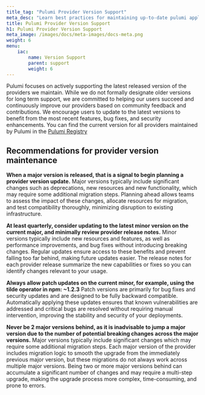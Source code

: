 ```yaml
---
title_tag: "Pulumi Provider Version Support"
meta_desc: "Learn best practices for maintaining up-to-date pulumi applications"
title: Pulumi Provider Version Support
h1: Pulumi Provider Version Support
meta_image: /images/docs/meta-images/docs-meta.png
weight: 6
menu:
    iac:
        name: Version Support
        parent: support
        weight: 6
---
```



Pulumi focuses on actively supporting the latest released version of the providers we maintain.
While we do not formally designate older versions for long term support,
we are committed to helping our users succeed and continuously improve our providers based on community feedback and contributions.
We encourage users to update to the latest versions to benefit from the most recent features, bug fixes, and security enhancements.
You can find the current version for all providers maintained by Pulumi in the [Pulumi Registry](https://www.pulumi.com/registry/)

## Recommendations for provider version maintenance

**When a major version is released, that is a signal to begin planning a provider version update.**
Major versions typically include significant changes such as deprecations, new resources and new functionality, which may require some additional migration steps.
Planning ahead allows teams to assess the impact of these changes, allocate resources for migration, and test compatibility thoroughly, minimizing disruption to existing infrastructure.

**At least quarterly, consider updating to the latest minor version on the current major, and minimally review provider release notes.**
Minor versions typically include new resources and features, as well as performance improvements, and bug fixes without introducing breaking changes.
Regular updates ensure access to these benefits and prevent falling too far behind, making future updates easier.
The release notes for each provider release summarize the new capabilities or fixes so you can identify changes relevant to your usage.

**Always allow patch updates on the current minor, for example, using the tilde operator in npm: \~1.2.3**
Patch versions are primarily for bug fixes and security updates and are designed to be fully backward compatible.
Automatically applying these updates ensures that known vulnerabilities are addressed and critical bugs are resolved without requiring manual intervention,
improving the stability and security of your deployments.

**Never be 2 major versions behind, as it is inadvisable to jump a major version due to the number of potential breaking changes across the major versions.**
Major versions typically include significant changes which may require some additional migration steps.
Each major version of the provider includes migration logic to smooth the upgrade from the immediately previous major version,
but these migrations do not always work across multiple major versions.
Being two or more major versions behind can accumulate a significant number of changes and may require a multi-step upgrade,
making the upgrade process more complex, time-consuming, and prone to errors.
